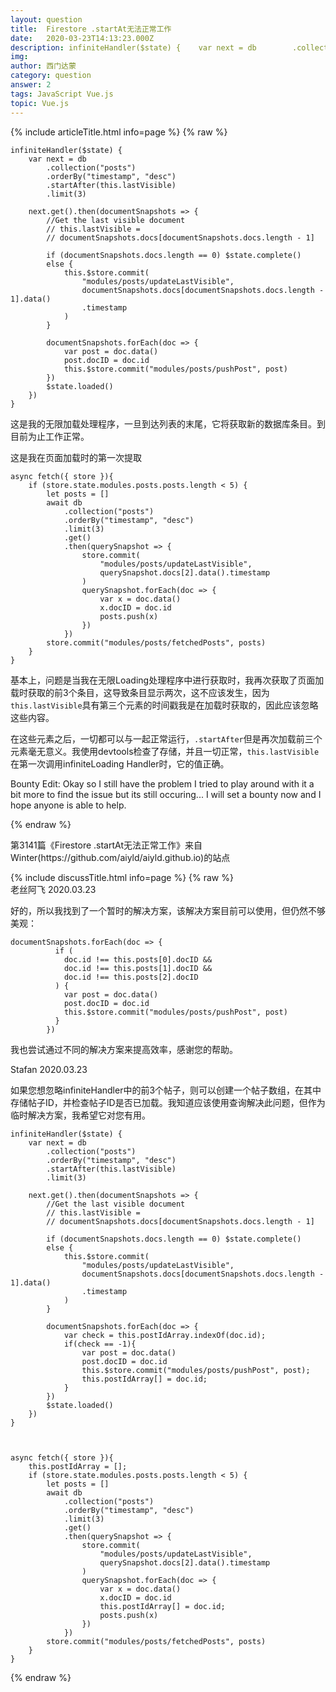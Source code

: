 ```yaml
---
layout: question
title:  Firestore .startAt无法正常工作
date:   2020-03-23T14:13:23.000Z
description: infiniteHandler($state) {    var next = db        .collection("posts")    ...
img: 
author: 西门达蒙
category: question
answer: 2
tags: JavaScript Vue.js
topic: Vue.js
---
```

<div class="article-root">
  <div class="article">
    {% include articleTitle.html info=page %}
    {% raw %}
    <div class="article-content"><pre><code>infiniteHandler($state) {<font></font>
    var next = db<font></font>
        .collection("posts")<font></font>
        .orderBy("timestamp", "desc")<font></font>
        .startAfter(this.lastVisible)<font></font>
        .limit(3)<font></font>
<font></font>
    next.get().then(documentSnapshots =&gt; {<font></font>
        //Get the last visible document<font></font>
        // this.lastVisible =<font></font>
        // documentSnapshots.docs[documentSnapshots.docs.length - 1]<font></font>
<font></font>
        if (documentSnapshots.docs.length == 0) $state.complete()<font></font>
        else {<font></font>
            this.$store.commit(<font></font>
                "modules/posts/updateLastVisible",<font></font>
                documentSnapshots.docs[documentSnapshots.docs.length - 1].data()<font></font>
                .timestamp<font></font>
            )<font></font>
        }<font></font>
<font></font>
        documentSnapshots.forEach(doc =&gt; {<font></font>
            var post = doc.data()<font></font>
            post.docID = doc.id<font></font>
            this.$store.commit("modules/posts/pushPost", post)<font></font>
        })<font></font>
        $state.loaded()<font></font>
    })<font></font>
}<font></font>
</code></pre>

<p><font style="vertical-align: inherit;"><font style="vertical-align: inherit;">这是我的无限加载处理程序，一旦到达列表的末尾，它将获取新的数据库条目。</font><font style="vertical-align: inherit;">到目前为止工作正常。</font></font></p>

<p><font style="vertical-align: inherit;"><font style="vertical-align: inherit;">这是我在页面加载时的第一次提取 </font></font></p>

<pre><code>async fetch({ store }){<font></font>
    if (store.state.modules.posts.posts.length &lt; 5) {<font></font>
        let posts = []<font></font>
        await db<font></font>
            .collection("posts")<font></font>
            .orderBy("timestamp", "desc")<font></font>
            .limit(3)<font></font>
            .get()<font></font>
            .then(querySnapshot =&gt; {<font></font>
                store.commit(<font></font>
                    "modules/posts/updateLastVisible",<font></font>
                    querySnapshot.docs[2].data().timestamp<font></font>
                )<font></font>
                querySnapshot.forEach(doc =&gt; {<font></font>
                    var x = doc.data()<font></font>
                    x.docID = doc.id<font></font>
                    posts.push(x)<font></font>
                })<font></font>
            })<font></font>
        store.commit("modules/posts/fetchedPosts", posts)<font></font>
    }<font></font>
}<font></font>
</code></pre>

<p><font style="vertical-align: inherit;"><font style="vertical-align: inherit;">基本上，问题是当我在无限Loading处理程序中进行获取时，我再次获取了页面加载时获取的前3个条目，这导致条目显示两次，这不应该发生，因为</font></font><code>this.lastVisible</code><font style="vertical-align: inherit;"><font style="vertical-align: inherit;">具有第三个元素的时间戳我是在加载时获取的，因此应该忽略这些内容。</font></font></p>

<p><font style="vertical-align: inherit;"><font style="vertical-align: inherit;">在这些元素之后，一切都可以与一起正常运行，</font></font><code>.startAfter</code><font style="vertical-align: inherit;"><font style="vertical-align: inherit;">但是再次加载前三个</font><font style="vertical-align: inherit;">元素</font><font style="vertical-align: inherit;">毫无意义。</font><font style="vertical-align: inherit;">我使用devtools检查了存储，并且一切正常，</font></font><code>this.lastVisible</code><font style="vertical-align: inherit;"><font style="vertical-align: inherit;">在第一次调用infiniteLoading Handler时</font><font style="vertical-align: inherit;">，</font><font style="vertical-align: inherit;">它的值正确。</font></font></p>

<p>Bounty Edit:
Okay so I still have the problem I tried to play around with it a bit more to find the issue but its still occuring... I will set a bounty now and I hope anyone is able to help.</p></div>
    {% endraw %}
  </div>
  <p class="winter_mark">第3141篇《Firestore .startAt无法正常工作》来自Winter(https://github.com/aiyld/aiyld.github.io)的站点</p>
  <div class="discuss-wrapper">
    {% include discussTitle.html info=page %}
    {% raw %}
    <div class="discuss-list">
    <div class="discuss-item">
        <div class="discuss-parent">
          <div class="discuss-meta">
            <span class="discuss-user">老丝阿飞</span>
            <span class="discuss-time">2020.03.23</span>
          </div>
          <div class="discuss-comment"><p><font style="vertical-align: inherit;"><font style="vertical-align: inherit;">好的，所以我找到了一个暂时的解决方案，该解决方案目前可以使用，但仍然不够美观：</font></font></p>

<pre><code>documentSnapshots.forEach(doc =&gt; {<font></font>
          if (<font></font>
            doc.id !== this.posts[0].docID &amp;&amp;<font></font>
            doc.id !== this.posts[1].docID &amp;&amp;<font></font>
            doc.id !== this.posts[2].docID<font></font>
          ) {<font></font>
            var post = doc.data()<font></font>
            post.docID = doc.id<font></font>
            this.$store.commit("modules/posts/pushPost", post)<font></font>
          }<font></font>
        })<font></font>
</code></pre>

<p><font style="vertical-align: inherit;"><font style="vertical-align: inherit;">我也尝试通过不同的解决方案来提高效率，感谢您的帮助。</font></font></p></div>
        </div></div><div class="discuss-item">
        <div class="discuss-parent">
          <div class="discuss-meta">
            <span class="discuss-user">Stafan</span>
            <span class="discuss-time">2020.03.23</span>
          </div>
          <div class="discuss-comment"><p><font style="vertical-align: inherit;"><font style="vertical-align: inherit;">如果您想忽略infiniteHandler中的前3个帖子，则可以创建一个帖子数组，在其中存储帖子ID，并检查帖子ID是否已加载。</font><font style="vertical-align: inherit;">我知道应该使用查询解决此问题，但作为临时解决方案，我希望它对您有用。</font></font></p>

<p></p><div class="snippet" data-lang="js" data-hide="false" data-console="true" data-babel="false">
<div class="snippet-code">
<pre class="snippet-code-js lang-js prettyprint-override"><code>infiniteHandler($state) {<font></font>
    var next = db<font></font>
        .collection("posts")<font></font>
        .orderBy("timestamp", "desc")<font></font>
        .startAfter(this.lastVisible)<font></font>
        .limit(3)<font></font>
<font></font>
    next.get().then(documentSnapshots =&gt; {<font></font>
        //Get the last visible document<font></font>
        // this.lastVisible =<font></font>
        // documentSnapshots.docs[documentSnapshots.docs.length - 1]<font></font>
<font></font>
        if (documentSnapshots.docs.length == 0) $state.complete()<font></font>
        else {<font></font>
            this.$store.commit(<font></font>
                "modules/posts/updateLastVisible",<font></font>
                documentSnapshots.docs[documentSnapshots.docs.length - 1].data()<font></font>
                .timestamp<font></font>
            )<font></font>
        }<font></font>
<font></font>
        documentSnapshots.forEach(doc =&gt; {<font></font>
            var check = this.postIdArray.indexOf(doc.id);<font></font>
            if(check == -1){<font></font>
                var post = doc.data()<font></font>
                post.docID = doc.id<font></font>
                this.$store.commit("modules/posts/pushPost", post);<font></font>
                this.postIdArray[] = doc.id;<font></font>
            }<font></font>
        })<font></font>
        $state.loaded()<font></font>
    })<font></font>
}<font></font>
<font></font>
<font></font>
<font></font>
async fetch({ store }){<font></font>
    this.postIdArray = [];<font></font>
    if (store.state.modules.posts.posts.length &lt; 5) {<font></font>
        let posts = []<font></font>
        await db<font></font>
            .collection("posts")<font></font>
            .orderBy("timestamp", "desc")<font></font>
            .limit(3)<font></font>
            .get()<font></font>
            .then(querySnapshot =&gt; {<font></font>
                store.commit(<font></font>
                    "modules/posts/updateLastVisible",<font></font>
                    querySnapshot.docs[2].data().timestamp<font></font>
                )<font></font>
                querySnapshot.forEach(doc =&gt; {<font></font>
                    var x = doc.data()<font></font>
                    x.docID = doc.id<font></font>
                    this.postIdArray[] = doc.id;<font></font>
                    posts.push(x)<font></font>
                })<font></font>
            })<font></font>
        store.commit("modules/posts/fetchedPosts", posts)<font></font>
    }<font></font>
}</code></pre>
</div>
</div>
<p></p></div>
        </div></div>
    </div>
    {% endraw %}
  </div>
<div>
